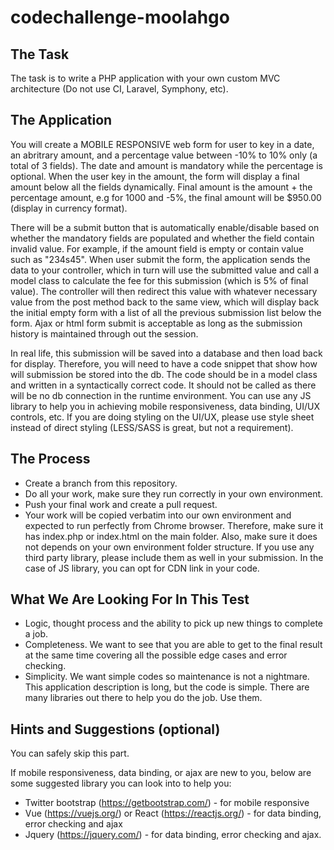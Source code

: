 # codechallenge-moolahgo
The Task
--------
The task is to write a PHP application with your own custom MVC architecture (Do not use CI, Laravel, Symphony, etc).

The Application
---------------
You will create a MOBILE RESPONSIVE web form for user to key in a date, an abritrary amount, and a percentage value between -10% to 10% only (a total of 3 fields). The date and amount is mandatory while the percentage is optional. When the user key in the amount, the form will display a final amount below all the fields dynamically. Final amount is the amount + the percentage amount, e.g for 1000 and -5%, the final amount will be $950.00 (display in currency format).

There will be a submit button that is automatically enable/disable based on whether the mandatory fields are populated and whether the field contain invalid value. For example, if the amount field is empty or contain value such as "234s45".
When user submit the form, the application sends the data to your controller, which in turn will use the submitted value and call a model class to calculate the fee for this submission (which is 5% of final value). The controller will then redirect this value with whatever necessary value from the post method back to the same view, which will display back the initial empty form with a list of all the previous submission list below the form. Ajax or html form submit is acceptable as long as the submission history is maintained through out the session.

In real life, this submission will be saved into a database and then load back for display. Therefore, you will need to have a code snippet that show how will submission be stored into the db. The code should be in a model class and written in a syntactically correct code. It should not be called as there will be no db connection in the runtime environment.
You can use any JS library to help you in achieving mobile responsiveness, data binding, UI/UX controls, etc. If you are doing styling on the UI/UX, please use style sheet instead of direct styling (LESS/SASS is great, but not a requirement).

The Process
-----------
- Create a branch from this repository.
- Do all your work, make sure they run correctly in your own environment.
- Push your final work and create a pull request.
- Your work will be copied verbatim into our own environment and expected to run perfectly from Chrome browser. Therefore, make sure it has index.php or index.html on the main folder. Also, make sure it does not depends on your own environment folder structure. If you use any third party library, please include them as well in your submission. In the case of JS library, you can opt for CDN link in your code.

What We Are Looking For In This Test
------------------------------------
- Logic, thought process and the ability to pick up new things to complete a job.
- Completeness. We want to see that you are able to get to the final result at the same time covering all the possible edge cases and error checking.
- Simplicity. We want simple codes so maintenance is not a nightmare. This application description is long, but the code is simple. There are many libraries out there to help you do the job. Use them.

Hints and Suggestions (optional)
--------------------------------
You can safely skip this part.

If mobile responsiveness, data binding, or ajax are new to you, below are some suggested library you can look into to help you:
- Twitter bootstrap (https://getbootstrap.com/) - for mobile responsive
- Vue (https://vuejs.org/) or React (https://reactjs.org/) - for data binding, error checking and ajax
- Jquery (https://jquery.com/) - for data binding, error checking and ajax.
